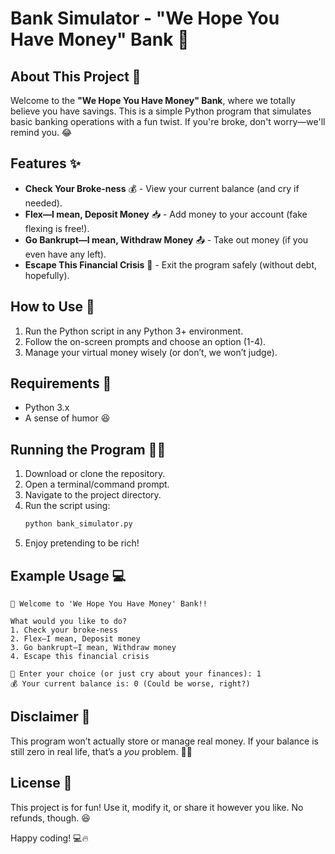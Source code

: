 # Bank Simulator - "We Hope You Have Money" Bank 💸

## About This Project 🏦
Welcome to the **"We Hope You Have Money" Bank**, where we totally believe you have savings. This is a simple Python program that simulates basic banking operations with a fun twist. If you're broke, don't worry—we'll remind you. 😂

## Features ✨
- **Check Your Broke-ness** 💰 - View your current balance (and cry if needed).
- **Flex—I mean, Deposit Money** 📥 - Add money to your account (fake flexing is free!).
- **Go Bankrupt—I mean, Withdraw Money** 📤 - Take out money (if you even have any left).
- **Escape This Financial Crisis** 🚪 - Exit the program safely (without debt, hopefully).

## How to Use 🚀
1. Run the Python script in any Python 3+ environment.
2. Follow the on-screen prompts and choose an option (1-4).
3. Manage your virtual money wisely (or don’t, we won’t judge).

## Requirements 📌
- Python 3.x
- A sense of humor 😆

## Running the Program 🏃‍♂️
1. Download or clone the repository.
2. Open a terminal/command prompt.
3. Navigate to the project directory.
4. Run the script using:
   ```bash
   python bank_simulator.py
   ```
5. Enjoy pretending to be rich!

## Example Usage 💻
```
🏦 Welcome to 'We Hope You Have Money' Bank!!

What would you like to do?
1. Check your broke-ness
2. Flex—I mean, Deposit money
3. Go bankrupt—I mean, Withdraw money
4. Escape this financial crisis

🔢 Enter your choice (or just cry about your finances): 1
💰 Your current balance is: 0 (Could be worse, right?)
```

## Disclaimer 🚨
This program won’t actually store or manage real money. If your balance is still zero in real life, that’s a *you* problem. 🤷‍♂️

## License 📜
This project is for fun! Use it, modify it, or share it however you like. No refunds, though. 😆

Happy coding! 💻🔥


